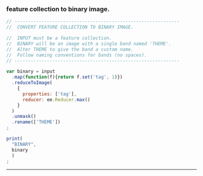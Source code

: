 ### feature collection to binary image.  

```js
// -------------------------------------------------------------
//  CONVERT FEATURE COLLECTION TO BINARY IMAGE. 

//  INPUT must be a feature collection. 
//  BINARY will be an image with a single band named 'THEME'.
//  Alter THEME to give the band a custom name.  
//  Follow naming conventions for bands (no spaces). 
// -------------------------------------------------------------

var binary = input
  .map(function(f){return f.set('tag', 1)})
  .reduceToImage(
    {
      properties: ['tag'], 
      reducer: ee.Reducer.max()
    }
  )
  .unmask()
  .rename(['THEME'])
;

print(
  "BINARY",
  binary
  )
;
```

---  

[convert-fc-binary]: ../methods/convert-data-model.md#convert-fc-to-binary-image  